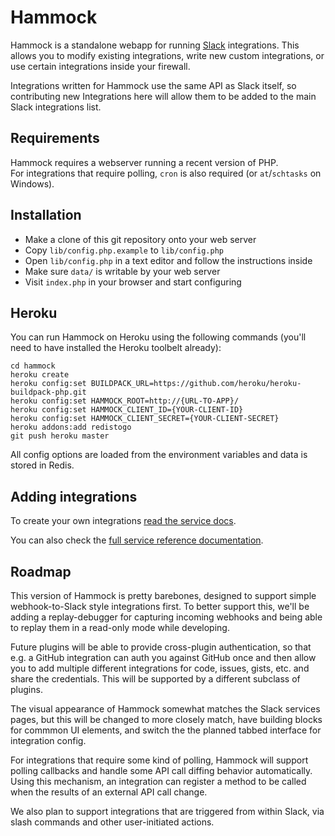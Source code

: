 Hammock
=========

Hammock is a standalone webapp for running [Slack](https://slack.com) integrations.
This allows you to modify existing integrations, write new custom integrations, or use
certain integrations inside your firewall.

Integrations written for Hammock use the same API as Slack itself, so contributing
new Integrations here will allow them to be added to the main Slack integrations list.


## Requirements

Hammock requires a webserver running a recent version of PHP.  
For integrations that require polling, `cron` is also required
(or `at`/`schtasks` on Windows).


## Installation

* Make a clone of this git repository onto your web server
* Copy `lib/config.php.example` to `lib/config.php`
* Open `lib/config.php` in a text editor and follow the instructions inside
* Make sure `data/` is writable by your web server
* Visit `index.php` in your browser and start configuring


## Heroku

You can run Hammock on Heroku using the following commands (you'll need  to have installed
the Heroku toolbelt already):

    cd hammock
    heroku create
    heroku config:set BUILDPACK_URL=https://github.com/heroku/heroku-buildpack-php.git
    heroku config:set HAMMOCK_ROOT=http://{URL-TO-APP}/
    heroku config:set HAMMOCK_CLIENT_ID={YOUR-CLIENT-ID}
    heroku config:set HAMMOCK_CLIENT_SECRET={YOUR-CLIENT-SECRET}
    heroku addons:add redistogo
    git push heroku master

All config options are loaded from the environment variables and data is stored in Redis.


## Adding integrations

To create your own integrations [read the service docs](docs/services.md).

You can also check the [full service reference documentation](docs/services_ref.md).


## Roadmap

This version of Hammock is pretty barebones, designed to support simple webhook-to-Slack
style integrations first. To better support this, we'll be adding a replay-debugger for
capturing incoming webhooks and being able to replay them in a read-only mode while
developing.

Future plugins will be able to provide cross-plugin authentication, so that e.g. a GitHub
integration can auth you against GitHub once and then allow you to add multiple different
integrations for code, issues, gists, etc. and share the credentials. This will be supported
by a different subclass of plugins.

The visual appearance of Hammock somewhat matches the Slack services pages, but this will
be changed to more closely match, have building blocks for commmon UI elements, and switch
the the planned tabbed interface for integration config.

For integrations that require some kind of polling, Hammock will support polling callbacks
and handle some API call diffing behavior automatically. Using this mechanism, an integration
can register a method to be called when the results of an external API call change.

We also plan to support integrations that are triggered from within Slack, via slash commands
and other user-initiated actions.
